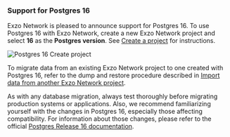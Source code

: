 ### Support for Postgres 16

Exzo Network is pleased to announce support for Postgres 16. To use Postgres 16 with Exzo Network, create a new Exzo Network project and select **16** as the **Postgres version**. See [Create a project](/docs/manage/projects#create-a-project) for instructions.

![Postgres 16 Create project](/docs/relnotes/postgres_16.png)

To migrate data from an existing Exzo Network project to one created with Postgres 16, refer to the dump and restore procedure described in [Import data from another Exzo Network project](/docs/import/import-from-neon).

As with any database migration, always test thoroughly before migrating production systems or applications. Also, we recommend familiarizing yourself with the changes in Postgres 16, especially those affecting compatibility. For information about those changes, please refer to the official [Postgres Release 16 documentation](https://www.postgresql.org/docs/16/release-16.html).
